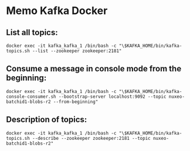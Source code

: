 # Memo Kafka Docker
## List all topics:
```
docker exec -it kafka_kafka_1 /bin/bash -c "\$KAFKA_HOME/bin/kafka-topics.sh --list --zookeeper zookeeper:2181"
```

## Consume a message in console mode from the beginning:
```
docker exec -it kafka_kafka_1 /bin/bash -c "\$KAFKA_HOME/bin/kafka-console-consumer.sh --bootstrap-server localhost:9092 --topic nuxeo-batchid1-blobs-r2 --from-beginning"
```

## Description of topics:
```
docker exec -it kafka_kafka_1 /bin/bash -c "\$KAFKA_HOME/bin/kafka-topics.sh --describe --zookeeper zookeeper:2181 --topic nuxeo-batchid1-blobs-r2"
```

